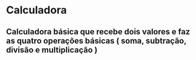 # Calculadora

## Calculadora básica que recebe dois valores e faz as quatro operações básicas ( soma, subtração, divisão e multiplicação )


